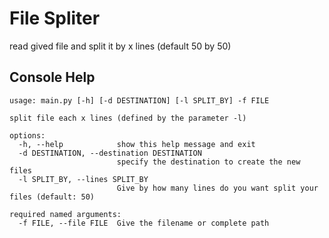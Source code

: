 # File Spliter
read gived file and split it by x lines (default 50 by 50)

## Console Help
```
usage: main.py [-h] [-d DESTINATION] [-l SPLIT_BY] -f FILE

split file each x lines (defined by the parameter -l)

options:
  -h, --help            show this help message and exit
  -d DESTINATION, --destination DESTINATION
                        specify the destination to create the new files
  -l SPLIT_BY, --lines SPLIT_BY
                        Give by how many lines do you want split your files (default: 50)

required named arguments:
  -f FILE, --file FILE  Give the filename or complete path
```

